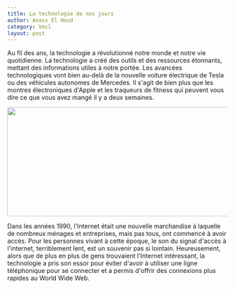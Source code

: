 ```yaml
---
title: La technologie de nos jours
author: Anass El Houd
category: Vecl
layout: post
---
```


Au fil des ans, la technologie a révolutionné notre monde et notre vie quotidienne. La technologie a créé des outils et des ressources étonnants, mettant des informations utiles à notre portée.
Les avancées technologiques vont bien au-delà de la nouvelle voiture électrique de Tesla ou des véhicules autonomes de Mercedes. Il s'agit de bien plus que les montres électroniques d'Apple et les traqueurs de fitness qui peuvent vous dire ce que vous avez mangé il y a deux semaines.

<img style="float: center;"  src="https://www.pandasecurity.com/fr/mediacenter/src/uploads/2020/02/pandasecurity-internet-mundo.jpg" width="550" height="250" />

Dans les années 1990, l'Internet était une nouvelle marchandise à laquelle de nombreux ménages et entreprises, mais pas tous, ont commencé à avoir accès. Pour les personnes vivant à cette époque, le son du signal d'accès à l'internet, terriblement lent, est un souvenir pas si lointain. Heureusement, alors que de plus en plus de gens trouvaient l'Internet intéressant, la technologie a pris son essor pour éviter d'avoir à utiliser une ligne téléphonique pour se connecter et a permis d'offrir des connexions plus rapides au World Wide Web.

